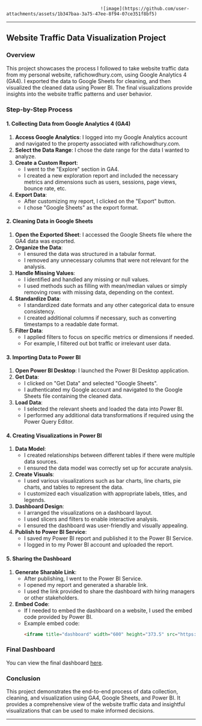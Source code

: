                                        ![image](https://github.com/user-attachments/assets/1b347baa-3a75-47ee-8f94-07ce351f8bf5)

---

## Website Traffic Data Visualization Project

### Overview
This project showcases the process I followed to take website traffic data from my personal website, rafichowdhury.com, using Google Analytics 4 (GA4). I exported the data to Google Sheets for cleaning, and then visualized the cleaned data using Power BI. The final visualizations provide insights into the website traffic patterns and user behavior.

### Step-by-Step Process

#### 1. Collecting Data from Google Analytics 4 (GA4)
1. **Access Google Analytics**: I logged into my Google Analytics account and navigated to the property associated with rafichowdhury.com.
2. **Select the Data Range**: I chose the date range for the data I wanted to analyze.
3. **Create a Custom Report**:
   - I went to the "Explore" section in GA4.
   - I created a new exploration report and included the necessary metrics and dimensions such as users, sessions, page views, bounce rate, etc.
4. **Export Data**:
   - After customizing my report, I clicked on the "Export" button.
   - I chose "Google Sheets" as the export format.

#### 2. Cleaning Data in Google Sheets
1. **Open the Exported Sheet**: I accessed the Google Sheets file where the GA4 data was exported.
2. **Organize the Data**: 
   - I ensured the data was structured in a tabular format.
   - I removed any unnecessary columns that were not relevant for the analysis.
3. **Handle Missing Values**: 
   - I identified and handled any missing or null values.
   - I used methods such as filling with mean/median values or simply removing rows with missing data, depending on the context.
4. **Standardize Data**: 
   - I standardized date formats and any other categorical data to ensure consistency.
   - I created additional columns if necessary, such as converting timestamps to a readable date format.
5. **Filter Data**:
   - I applied filters to focus on specific metrics or dimensions if needed.
   - For example, I filtered out bot traffic or irrelevant user data.

#### 3. Importing Data to Power BI
1. **Open Power BI Desktop**: I launched the Power BI Desktop application.
2. **Get Data**:
   - I clicked on "Get Data" and selected "Google Sheets".
   - I authenticated my Google account and navigated to the Google Sheets file containing the cleaned data.
3. **Load Data**:
   - I selected the relevant sheets and loaded the data into Power BI.
   - I performed any additional data transformations if required using the Power Query Editor.

#### 4. Creating Visualizations in Power BI
1. **Data Model**:
   - I created relationships between different tables if there were multiple data sources.
   - I ensured the data model was correctly set up for accurate analysis.
2. **Create Visuals**:
   - I used various visualizations such as bar charts, line charts, pie charts, and tables to represent the data.
   - I customized each visualization with appropriate labels, titles, and legends.
3. **Dashboard Design**:
   - I arranged the visualizations on a dashboard layout.
   - I used slicers and filters to enable interactive analysis.
   - I ensured the dashboard was user-friendly and visually appealing.
4. **Publish to Power BI Service**:
   - I saved my Power BI report and published it to the Power BI Service.
   - I logged in to my Power BI account and uploaded the report.

#### 5. Sharing the Dashboard
1. **Generate Sharable Link**:
   - After publishing, I went to the Power BI Service.
   - I opened my report and generated a sharable link.
   - I used the link provided to share the dashboard with hiring managers or other stakeholders.
2. **Embed Code**:
   - If I needed to embed the dashboard on a website, I used the embed code provided by Power BI.
   - Example embed code: 
     ```html
     <iframe title="dashboard" width="600" height="373.5" src="https://app.powerbi.com/view?r=eyJrIjoiZjRmNWFmYjAtNmRkYi00YjMwLTljMTQtY2NlMmViZDI4NTU2IiwidCI6ImQwNjlkMjgzLWJmMzQtNDc3My04N2Y2LWFkZWI4ZTE3ZGJmNSIsImMiOjN9" frameborder="0" allowFullScreen="true"></iframe>
     ```

### Final Dashboard
You can view the final dashboard [here](https://app.powerbi.com/view?r=eyJrIjoiZjRmNWFmYjAtNmRkYi00YjMwLTljMTQtY2NlMmViZDI4NTU2IiwidCI6ImQwNjlkMjgzLWJmMzQtNDc3My04N2Y2LWFkZWI4ZTE3ZGJmNSIsImMiOjN9).

### Conclusion
This project demonstrates the end-to-end process of data collection, cleaning, and visualization using GA4, Google Sheets, and Power BI. It provides a comprehensive view of the website traffic data and insightful visualizations that can be used to make informed decisions.

---
